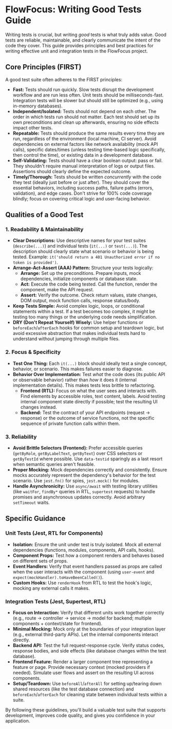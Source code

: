 # FlowFocus: Writing Good Tests Guide

Writing tests is crucial, but writing *good* tests is what truly adds value. Good tests are reliable, maintainable, and clearly communicate the intent of the code they cover. This guide provides principles and best practices for writing effective unit and integration tests in the FlowFocus project.

## Core Principles (FIRST)

A good test suite often adheres to the FIRST principles:

-   **Fast:** Tests should run quickly. Slow tests disrupt the development workflow and are run less often. Unit tests should be milliseconds-fast. Integration tests will be slower but should still be optimized (e.g., using in-memory databases).
-   **Independent/Isolated:** Tests should not depend on each other. The order in which tests run should not matter. Each test should set up its own preconditions and clean up afterwards, ensuring no side effects impact other tests.
-   **Repeatable:** Tests should produce the same results every time they are run, regardless of the environment (local machine, CI server). Avoid dependencies on external factors like network availability (mock API calls), specific dates/times (unless testing time-based logic specifically, then control the time), or existing data in a development database.
-   **Self-Validating:** Tests should have a clear boolean output: pass or fail. They shouldn't require manual interpretation of logs or output files. Assertions should clearly define the expected outcome.
-   **Timely/Thorough:** Tests should be written *concurrently* with the code they test (ideally just before or just after). They should cover the essential behaviors, including success paths, failure paths (errors, validation), and edge cases. Don't strive for 100% code coverage blindly; focus on covering critical logic and user-facing behavior.

## Qualities of a Good Test

### 1. Readability & Maintainability

-   **Clear Descriptions:** Use descriptive names for your test suites (`describe(...)`) and individual tests (`it(...)` or `test(...)`). The description should clearly state what scenario or behavior is being tested. Example: `it('should return a 401 Unauthorized error if no token is provided')`.
-   **Arrange-Act-Assert (AAA) Pattern:** Structure your tests logically:
    -   **Arrange:** Set up the preconditions. Prepare inputs, mock dependencies, initialize components or database state.
    *   **Act:** Execute the code being tested. Call the function, render the component, make the API request.
    *   **Assert:** Verify the outcome. Check return values, state changes, DOM output, mock function calls, response status/body.
-   **Keep Tests Simple:** Avoid complex logic, loops, or conditional statements within a test. If a test becomes too complex, it might be testing too many things or the underlying code needs simplification.
-   **DRY (Don't Repeat Yourself) Wisely:** Use helper functions or `beforeEach`/`afterEach` hooks for common setup and teardown logic, but avoid excessive abstraction that makes individual tests hard to understand without jumping through multiple files.

### 2. Focus & Specificity

-   **Test One Thing:** Each `it(...)` block should ideally test a single concept, behavior, or scenario. This makes failures easier to diagnose.
-   **Behavior Over Implementation:** Test *what* the code does (its public API or observable behavior) rather than *how* it does it (internal implementation details). This makes tests less brittle to refactoring.
    -   **Frontend (RTL):** Focus on what the user sees and interacts with. Find elements by accessible roles, text content, labels. Avoid testing internal component state directly if possible; test the resulting UI changes instead.
    -   **Backend:** Test the contract of your API endpoints (request -> response) or the outcome of service functions, not the specific sequence of private function calls within them.

### 3. Reliability

-   **Avoid Brittle Selectors (Frontend):** Prefer accessible queries (`getByRole`, `getByLabelText`, `getByText`) over CSS selectors or `getByTestId` where possible. Use `data-testid` sparingly as a last resort when semantic queries aren't feasible.
-   **Proper Mocking:** Mock dependencies correctly and consistently. Ensure mocks accurately represent the dependency's behavior for the test scenario. Use `jest.fn()` for spies, `jest.mock()` for modules.
-   **Handle Asynchronicity:** Use `async/await` with testing library utilities (like `waitFor`, `findBy*` queries in RTL, `supertest` requests) to handle promises and asynchronous updates correctly. Avoid arbitrary `setTimeout` waits.

## Specific Guidance

### Unit Tests (Jest, RTL for Components)

-   **Isolation:** Ensure the unit under test is truly isolated. Mock all external dependencies (functions, modules, components, API calls, hooks).
-   **Component Props:** Test how a component renders and behaves based on different sets of props.
-   **Event Handlers:** Verify that event handlers passed as props are called when the user interacts with the component (using `user-event` and `expect(mockHandler).toHaveBeenCalled()`).
-   **Custom Hooks:** Use `renderHook` from RTL to test the hook's logic, mocking any external calls it makes.

### Integration Tests (Jest, Supertest, RTL)

-   **Focus on Interaction:** Verify that different units work together correctly (e.g., route -> controller -> service -> model for backend; multiple components + context/state for frontend).
-   **Minimal Mocking:** Mock only at the boundaries of your integration layer (e.g., external third-party APIs). Let the internal components interact directly.
-   **Backend API:** Test the full request-response cycle. Verify status codes, response bodies, and side effects (like database changes within the test database).
-   **Frontend Feature:** Render a larger component tree representing a feature or page. Provide necessary context (mocked providers if needed). Simulate user flows and assert on the resulting UI across components.
-   **Setup/Teardown:** Use `beforeAll`/`afterAll` for setting up/tearing down shared resources (like the test database connection) and `beforeEach`/`afterEach` for cleaning state between individual tests within a suite.

By following these guidelines, you'll build a valuable test suite that supports development, improves code quality, and gives you confidence in your application. 